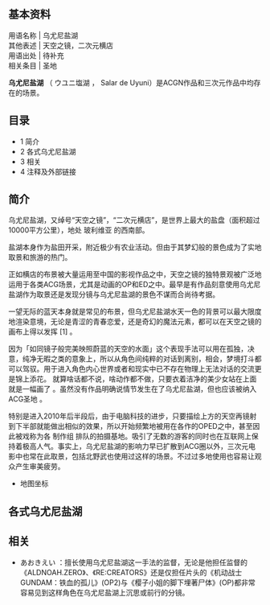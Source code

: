 **基本资料**  
---  
用语名称  |  乌尤尼盐湖   
其他表述  |  天空之镜，二次元横店   
用语出处  |  待补充   
相关条目  |  圣地   
  
**乌尤尼盐湖** （  ウユニ塩湖  ， Salar de Uyuni）是ACGN作品和三次元作品中均存在的场景。

##  目录

  * 1  简介 
  * 2  各式乌尤尼盐湖 
  * 3  相关 
  * 4  注释及外部链接 

##  简介

乌尤尼盐湖，又绰号“天空之镜”，“二次元横店”，是世界上最大的盐盘（面积超过10000平方公里），地处  玻利维亚  的西南部。

盐湖本身作为盐田开采，附近极少有农业活动。但由于其梦幻般的景色成为了实地取景和旅游的热门。

正如横店的布景被大量运用至中国的影视作品之中，天空之镜的独特景观被广泛地运用于各类ACG场景，尤其是动画的OP和ED之中。最早是有作品刻意使用乌尤尼盐湖作为取景还是发现分镜与乌尤尼盐湖的景色不谋而合尚待考据。

一望无际的蓝天本身就是常见的布景，但乌尤尼盐湖水天一色的背景可以最大限度地渲染意境，无论是青涩的青春恋爱，还是奇幻的魔法元素，都可以在天空之镜的画布上得以发挥
[1]  。

因为「如同镜子般完美映照蔚蓝的天空的水面」这个表现手法可以用在孤独，决意，纯净无暇之类的意象上，所以从角色间纯粹的对话到离别，相会，梦境打斗都可以驾驭。用于进入角色内心世界或者和现实中已不存在物理上无法对话的交流更是锦上添花。
就算啥话都不说，啥动作都不做，只要衣着洁净的美少女站在上面就是一幅画了  。虽然没有作品明确说情节发生在了乌尤尼盐湖，但也应该被纳入  ACG圣地  。

特别是进入2010年后半段后，由于电脑科技的进步，只要描绘上方的天空再镜射到下半部就能做出相似的效果，所以开始频繁地被用在各作的OPED之中，甚至因此被戏称为各
制作组
排队的拍摄基地。吸引了无数的游客的同时也在互联网上保持着极高人气。事实上，乌尤尼盐湖的影响力早已扩散到ACG圈以外，三次元电影中也常在此取景，包括北野武也使用过这样的场景。不过过多地使用也容易让观众产生审美疲劳。

  * 地图坐标 

##  各式乌尤尼盐湖

##  相关

  * あおきえい  ：擅长使用乌尤尼盐湖这一手法的监督，无论是他担任监督的《ALDNOAH.ZERO》、《RE:CREATORS》还是仅担任片头的《机动战士GUNDAM：铁血的孤儿》(OP2)与《樱子小姐的脚下埋著尸体》(OP)都非常容易见到这样角色在乌尤尼盐湖上沉思或前行的分镜。 